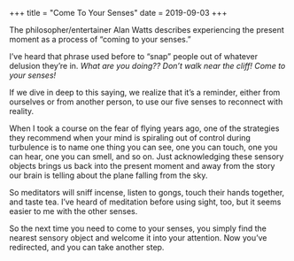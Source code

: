 +++
title = "Come To Your Senses"
date = 2019-09-03
+++

The philosopher/entertainer Alan Watts describes experiencing the present moment as a process of “coming to your senses.”

I’ve heard that phrase used before to “snap” people out of whatever delusion they’re in. _What are you doing?? Don’t walk near the cliff! Come to your senses!_

If we dive in deep to this saying, we realize that it’s a reminder, either from ourselves or from another person, to use our five senses to reconnect with reality.

When I took a course on the fear of flying years ago, one of the strategies they recommend when your mind is spiraling out of control during turbulence is to name one thing you can see, one you can touch, one you can hear, one you can smell, and so on. Just acknowledging these sensory objects brings us back into the present moment and away from the story our brain is telling about the plane falling from the sky.

So meditators will sniff incense, listen to gongs, touch their hands together, and taste tea. I’ve heard of meditation before using sight, too, but it seems easier to me with the other senses.

So the next time you need to come to your senses, you simply find the nearest sensory object and welcome it into your attention. Now you’ve redirected, and you can take another step.